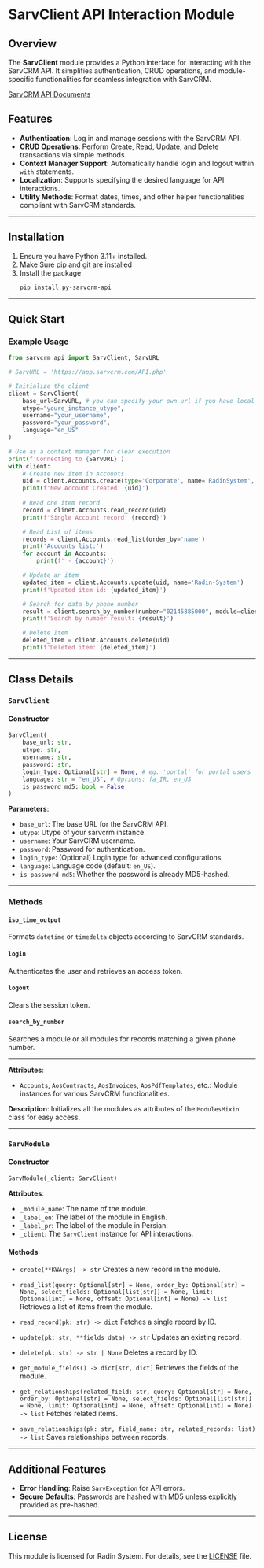 # SarvClient API Interaction Module

## Overview

The **SarvClient** module provides a Python interface for interacting with the SarvCRM API. It simplifies authentication, CRUD operations, and module-specific functionalities for seamless integration with SarvCRM.

[SarvCRM API Documents](https://app.sarvcrm.com/webservice/)

## Features
- **Authentication**: Log in and manage sessions with the SarvCRM API.
- **CRUD Operations**: Perform Create, Read, Update, and Delete transactions via simple methods.
- **Context Manager Support**: Automatically handle login and logout within `with` statements.
- **Localization**: Supports specifying the desired language for API interactions.
- **Utility Methods**: Format dates, times, and other helper functionalities compliant with SarvCRM standards.

---

## Installation

1. Ensure you have Python 3.11+ installed.
2. Make Sure pip and git are installed
3. Install the package
   ```bash
   pip install py-sarvcrm-api
   ```

---

## Quick Start

### Example Usage

```python
from sarvcrm_api import SarvClient, SarvURL

# SarvURL = 'https://app.sarvcrm.com/API.php'

# Initialize the client
client = SarvClient(
    base_url=SarvURL, # you can specify your own url if you have local server
    utype="youre_instance_utype",
    username="your_username",
    password="your_password",
    language="en_US"
)

# Use as a context manager for clean execution
print(f'Connecting to {SarvURL}')
with client:
    # Create new item in Accounts
    uid = client.Accounts.create(type='Corporate', name='RadinSystem', numbers=['02145885000'])
    print(f'New Account Created: {uid}')
    
    # Read one item record
    record = clinet.Accounts.read_record(uid)
    print(f'Single Account record: {record}')

    # Read List of items
    records = client.Accounts.read_list(order_by='name')
    print('Accounts list:')
    for account in Accounts:
        print(f' - {account}')

    # Update an item
    updated_item = client.Accounts.update(uid, name='Radin-System')
    print(f'Updated item id: {updated_item}')

    # Search for data by phone number
    result = client.search_by_number(number="02145885000", module=client.Accounts) # module is optional
    print(f'Search by number result: {result}')

    # Delete Item
    deleted_item = client.Accounts.delete(uid)
    print(f'Deleted item: {deleted_item}')

```

---

## Class Details

### `SarvClient`

#### Constructor
```python
SarvClient(
    base_url: str,
    utype: str,
    username: str,
    password: str,
    login_type: Optional[str] = None, # eg. 'portal' for portal users
    language: str = "en_US", # Options: fa_IR, en_US
    is_password_md5: bool = False
)
```

**Parameters**:
- `base_url`: The base URL for the SarvCRM API.
- `utype`: Utype of your sarvcrm instance.
- `username`: Your SarvCRM username.
- `password`: Password for authentication.
- `login_type`: (Optional) Login type for advanced configurations.
- `language`: Language code (default: `en_US`).
- `is_password_md5`: Whether the password is already MD5-hashed.

---

### Methods

#### `iso_time_output`
Formats `datetime` or `timedelta` objects according to SarvCRM standards.

#### `login`
Authenticates the user and retrieves an access token.

#### `logout`
Clears the session token.

#### `search_by_number`
Searches a module or all modules for records matching a given phone number.

---

**Attributes**:
- `Accounts`, `AosContracts`, `AosInvoices`, `AosPdfTemplates`, etc.: Module instances for various SarvCRM functionalities.

**Description**:
Initializes all the modules as attributes of the `ModulesMixin` class for easy access.

---

### `SarvModule`

#### Constructor
```python
SarvModule(_client: SarvClient)
```

**Attributes**:
- `_module_name`: The name of the module.
- `_label_en`: The label of the module in English.
- `_label_pr`: The label of the module in Persian.
- `_client`: The `SarvClient` instance for API interactions.

#### Methods

- `create(**KWArgs) -> str`
    Creates a new record in the module.

- `read_list(query: Optional[str] = None, order_by: Optional[str] = None, select_fields: Optional[list[str]] = None, limit: Optional[int] = None, offset: Optional[int] = None) -> list`
    Retrieves a list of items from the module.

- `read_record(pk: str) -> dict`
    Fetches a single record by ID.

- `update(pk: str, **fields_data) -> str`
    Updates an existing record.

- `delete(pk: str) -> str | None`
    Deletes a record by ID.

- `get_module_fields() -> dict[str, dict]`
    Retrieves the fields of the module.

- `get_relationships(related_field: str, query: Optional[str] = None, order_by: Optional[str] = None, select_fields: Optional[list[str]] = None, limit: Optional[int] = None, offset: Optional[int] = None) -> list`
    Fetches related items.

- `save_relationships(pk: str, field_name: str, related_records: list) -> list`
    Saves relationships between records.

---

## Additional Features

- **Error Handling**: Raise `SarvException` for API errors.
- **Secure Defaults**: Passwords are hashed with MD5 unless explicitly provided as pre-hashed.

---

## License

This module is licensed for Radin System. For details, see the [LICENSE](LICENSE) file.
